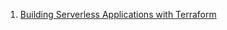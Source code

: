
1. [Building Serverless Applications with Terraform](https://serverlessland.com/content/guides/building-serverless-applications-with-terraform/01-introduction)